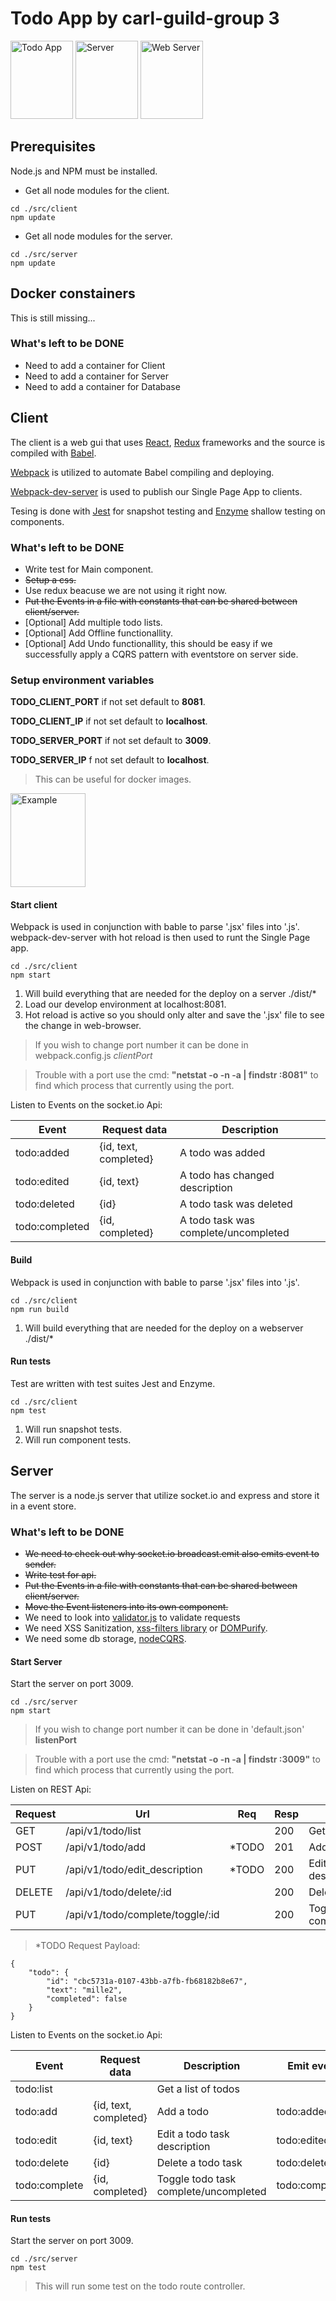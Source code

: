# Todo App by carl-guild-group 3
<img src="https://cloud.githubusercontent.com/assets/16755871/19643077/acc71af2-99e8-11e6-828a-021c2fe02e24.png" width="100px" height="125px" title="Todo App"/>
<img src="https://cloud.githubusercontent.com/assets/16755871/19643351/1fcd61b8-99ea-11e6-8159-bb67ee1d50f6.png" width="100px" height="125px" title="Server"/>
<img src="https://cloud.githubusercontent.com/assets/16755871/19643394/6019084e-99ea-11e6-9e50-bb198e6637d2.png" width="100px" height="125px" title="Web Server"/>


## Prerequisites
Node.js and NPM must be installed.

* Get all node modules for the client.
``` CMD/Bash
cd ./src/client
npm update
```

* Get all node modules for the server.
``` CMD/Bash
cd ./src/server
npm update
```

## Docker constainers
This is still missing...

### What's left to be DONE
* Need to add a container for Client
* Need to add a container for Server
* Need to add a container for Database


## Client
The client is a web gui that uses [React](https://facebook.github.io/react/), [Redux](http://redux.js.org/) frameworks and the source is compiled with [Babel](https://babeljs.io/).

[Webpack](https://github.com/webpack/webpack) is utilized to automate Babel compiling and deploying.

[Webpack-dev-server](https://webpack.github.io/docs/webpack-dev-server.html) is used to publish our Single Page App to clients.

Tesing is done with [Jest](https://facebook.github.io/jest/) for snapshot testing and [Enzyme](https://github.com/airbnb/enzyme) shallow testing on components.

### What's left to be DONE
* Write test for Main component.
* ~~Setup a css.~~
* Use redux beacuse we are not using it right now.
* ~~Put the Events in a file with constants that can be shared between client/server.~~
* [Optional] Add multiple todo lists.
* [Optional] Add Offline functionallity.
* [Optional] Add Undo functionallity, this should be easy if we successfully apply a CQRS pattern with eventstore on server side.

### Setup environment variables
**TODO_CLIENT_PORT** if not set default to **8081**.

**TODO_CLIENT_IP** if not set default to **localhost**.

**TODO_SERVER_PORT** if not set default to **3009**.

**TODO_SERVER_IP** f not set default to **localhost**.

> This can be useful for docker images.

<img src="https://cloud.githubusercontent.com/assets/16755871/19702377/9bb1c04c-9aff-11e6-8163-f4f69dccf4ce.png" width="120px" height="150px" title="Example"/>


#### Start client
Webpack is used in conjunction with bable to parse '.jsx' files into '.js'.
webpack-dev-server with hot reload is then used to runt the Single Page app.

``` CMD/Bash
cd ./src/client
npm start
```

1. Will build everything that are needed for the deploy on a server  ./dist/*
2. Load our develop environment at localhost:8081.
3. Hot reload is active so you should only alter and save the '.jsx' file to see the change in web-browser.

> If you wish to change port number it can be done in webpack.config.js *clientPort*

> Trouble with a port use the cmd: **"netstat -o -n -a | findstr :8081"** to find which process that currently using the port.

Listen to Events on the socket.io Api:

| Event                          |Request data           | Description                           |
| ------------------------------ | --------------------- | ------------------------------------- |
|todo:added                      |{id, text, completed}  | A todo was added                      |
|todo:edited                     |{id, text}             | A todo has changed description        |
|todo:deleted                    |{id}                   | A todo task was deleted               |
|todo:completed                  |{id, completed}        | A todo task was complete/uncompleted  |

#### Build
Webpack is used in conjunction with bable to parse '.jsx' files into '.js'.

``` CMD/Bash
cd ./src/client
npm run build
```
1. Will build everything that are needed for the deploy on a webserver  ./dist/*

#### Run tests
Test are written with test suites Jest and Enzyme.
``` CMD/Bash
cd ./src/client
npm test
```
1. Will run snapshot tests.
2. Will run component tests.


## Server
The server is a node.js server that utilize socket.io and express and store it in a event store.

### What's left to be DONE
* ~~We need to check out why socket.io  broadcast.emit  also emits event to sender.~~
* ~~Write test for api.~~
* ~~Put the Events in a file with constants that can be shared between client/server.~~
* ~~Move the Event listeners into its own component.~~
* We need to look into [validator.js](https://www.npmjs.com/package/validator) to validate requests
* We need XSS Sanitization, [xss-filters library](https://github.com/yahoo/xss-filters) or [DOMPurify](https://github.com/cure53/DOMPurify).
* We need some db storage, [nodeCQRS](https://github.com/jamuhl/nodeCQRS).

#### Start Server
Start the server on port 3009.
``` CMD/Bash
cd ./src/server
npm start
```

> If you wish to change port number it can be done in 'default.json' **listenPort**

> Trouble with a port use the cmd: **"netstat -o -n -a | findstr :3009"** to find which process that currently using the port.

Listen on REST Api:

|Request | Url                            | Req |Resp|Description                            |Emit event      |
| ------ | ------------------------------ | --- |--- | ------------------------------------- | -------------- |
|GET     |/api/v1/todo/list               |     | 200| Get a list of todos                   |                |
|POST    |/api/v1/todo/add                |*TODO| 201| Add a todo                            | todo:added     |
|PUT     |/api/v1/todo/edit_description   |*TODO| 200| Edit a todo task description          | todo:edited    |
|DELETE  |/api/v1/todo/delete/:id         |     | 200| Delete a todo task                    | todo:deleted   |
|PUT     |/api/v1/todo/complete/toggle/:id|     | 200| Toggle todo task complete/uncompleted | todo:completed |

> *TODO Request Payload:
```
{
	"todo": {
		"id": "cbc5731a-0107-43bb-a7fb-fb68182b8e67",
		"text": "mille2",
		"completed": false
	}
}
```


Listen to Events on the socket.io Api:

| Event                          |Request data           | Description                           |Emit event      |
| ------------------------------ | --------------------- | ------------------------------------- | -------------- |
|todo:list                       |                       | Get a list of todos                   |                |
|todo:add                        |{id, text, completed}  | Add a todo                            | todo:added     |
|todo:edit                       |{id, text}             | Edit a todo task description          | todo:edited    |
|todo:delete                     |{id}                   | Delete a todo task                    | todo:deleted   |
|todo:complete                   |{id, completed}        | Toggle todo task complete/uncompleted | todo:completed |

#### Run tests
Start the server on port 3009.
``` CMD/Bash
cd ./src/server
npm test
```

> This will run some test on the todo route controller.
